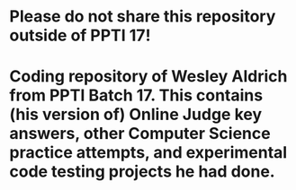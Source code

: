 # Please do not share this repository outside of PPTI 17!

# Coding repository of Wesley Aldrich from PPTI Batch 17. This contains (his version of) Online Judge key answers, other Computer Science practice attempts, and experimental code testing projects he had done.
